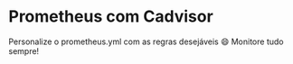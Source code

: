 # Prometheus com Cadvisor

Personalize o prometheus.yml com as regras desejáveis :smile:
Monitore tudo sempre!
